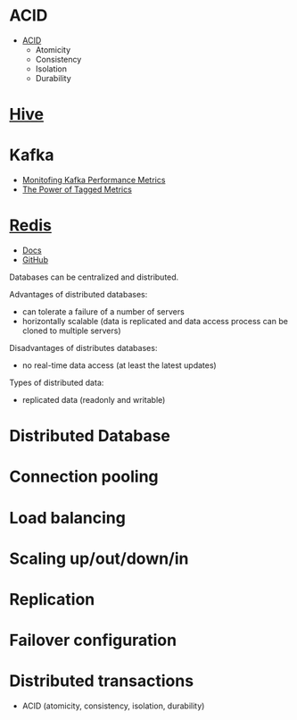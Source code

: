 # ACID
- [ACID](https://en.wikipedia.org/wiki/ACID)
    + Atomicity
    + Consistency
    + Isolation
    + Durability

# [Hive](https://hive.apache.org/)

# Kafka
- [Monitofing Kafka Performance Metrics](https://www.datadoghq.com/blog/monitoring-kafka-performance-metrics/?mkt_tok=eyJpIjoiWm1VNE56Y3lNbVU0T0RabSIsInQiOiJFWVMzOU5tQWtnRmxMeCtPZ0VNSWh0WXVoaWFadVc2WEszajc5cnJGWlRSZmVteHg1Y0JmcWpHTUhkRGdMV0VGeG92VVwvXC9tY3hTb3RmVTRTZVFCajJvYVF0WVlDZHdmcVhvSFBNUUZmVDVZPSJ9)
- [The Power of Tagged Metrics](https://www.datadoghq.com/blog/the-power-of-tagged-metrics/?mkt_tok=eyJpIjoiWm1VNE56Y3lNbVU0T0RabSIsInQiOiJFWVMzOU5tQWtnRmxMeCtPZ0VNSWh0WXVoaWFadVc2WEszajc5cnJGWlRSZmVteHg1Y0JmcWpHTUhkRGdMV0VGeG92VVwvXC9tY3hTb3RmVTRTZVFCajJvYVF0WVlDZHdmcVhvSFBNUUZmVDVZPSJ9)

# [Redis](http://redis.io/)
- [Docs](http://redis.io/documentation)
- [GitHub](https://github.com/antirez/redis)

Databases can be centralized and distributed.

Advantages of distributed databases:
- can tolerate a failure of a number of servers
- horizontally scalable (data is replicated and data access process can be cloned to multiple servers)

Disadvantages of distributes databases:
- no real-time data access (at least the latest updates)

Types of distributed data:
- replicated data (readonly and writable)

# Distributed Database

# Connection pooling

# Load balancing

# Scaling up/out/down/in

# Replication

# Failover configuration

# Distributed transactions

- ACID (atomicity, consistency, isolation, durability)
